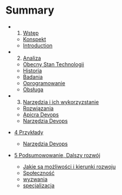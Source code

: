 # Summary
* 1. [Wstęp](1/README.md)
    * [Konspekt](1/Konspekt.md)
    * [Introduction](1/README.md)
* 2. [Analiza](2/README.md) 
    * [Obecny Stan Technologii](2/obecnie.md)
    * [Historia](2/historia.md)
    * [Badania](2/badania.md)
    * [Oprogramowanie](2/oprogramowanie.md)
    * [Obsługa](2/serwis.md)
* 3. [Narzędzia i ich wykorzyzstanie](3/README.md) 
    * [Rozwiązania](3/rozwiazania.md)
    * [Apicra Devops](3/apicra.md)
    * [Narzędzia Devops](3/tools.md)

* [4 Przykłady](4/README.md)
    * [Narzędzia Devops](4/tools.md)    

* [5 Podsumowowanie, Dalszy rozwój](5/README.md) 
    * [Jakie są możliwości i kierunki rozwoju](tools.md)        
    * [Społeczność](tools.md)       
    * [wyzwania](tools.md)        
    * [specjalizacja](tools.md)